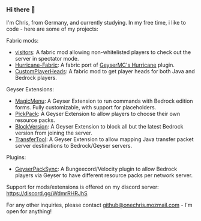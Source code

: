 ### Hi there 👋

I'm Chris, from Germany, and currently studying.
In my free time, i like to code - here are some of my projects:

Fabric mods:
- [visitors](https://github.com/onebeastchris/visitors): A fabric mod allowing non-whitelisted players to check out the server in spectator mode.
- [Hurricane-Fabric](https://github.com/onebeastchris/Hurricane-Fabric): A fabric port of [GeyserMC's Hurricane](https://github.com/geysermc/hurricane) plugin.
- [CustomPlayerHeads](https://github.com/onebeastchris/customplayerheads): A fabric mod to get player heads for both Java and Bedrock players.

Geyser Extensions:
- [MagicMenu](https://github.com/onebeastchris/MagicMenu): A Geyser Extension to run commands with Bedrock edition forms. Fully customizable, with support for placeholders.
- [PickPack](https://github.com/onebeastchris/PickPack): A Geyser Extension to allow players to choose their own resource packs.
- [BlockVersion](https://github.com/onebeastchris/BlockVersion): A Geyser Extension to block all but the latest Bedrock version from joining the server.
- [TransferTool](https://github.com/onebeastchris/TransferTool): A Geyser Extension to allow mapping Java transfer packet server destinations to Bedrock/Geyser servers.

Plugins:
- [GeyserPackSync](https://GitHub.com/onebeastchris/GeyserPackSync): A Bungeecord/Velocity plugin to allow Bedrock players via Geyser to have different resource packs per network server.

Support for mods/extensions is offered on my discord server: https://discord.gg/WdmrRHRJhS

For any other inquiries, please contact github@onechris.mozmail.com - I'm open for anything!
